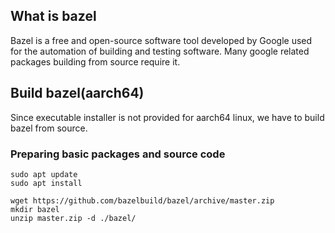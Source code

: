 ## What is bazel
Bazel is a free and open-source software tool developed by Google used for the automation of building and testing software. Many google related packages building from source require it.

## Build bazel(aarch64)
Since executable installer is not provided for aarch64 linux, we have to build bazel from source.

### Preparing basic packages and source code
```
sudo apt update
sudo apt install 

wget https://github.com/bazelbuild/bazel/archive/master.zip
mkdir bazel
unzip master.zip -d ./bazel/
```
